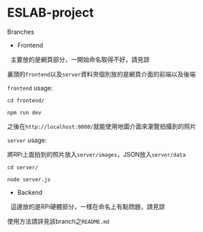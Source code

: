 # ESLAB-project

Branches

* Frontend

  主要放的是網頁部分，一開始命名取得不好，請見諒
  
  裏頭的`frontend`以及`server`資料夾個別放的是網頁介面的前端以及後端
  
  `frontend` usage: 
  
  `cd frontend/`
  
  `npm run dev`
  
  之後在`http://localhost:8000/`就能使用地圖介面來瀏覽拍攝到的照片
  
  `server` usage:
  
  將RPi上面拍到的照片放入`server/images`，JSON放入`server/data`
  
  `cd server/`
  
  `node server.js`

* Backend

  這邊放的是RPi硬體部分，一樣在命名上有點問題，請見諒
  
  使用方法請詳見該branch之`README.md`
